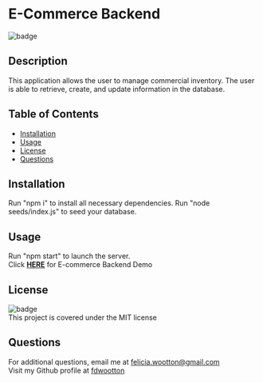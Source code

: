 
# E-Commerce Backend
![badge](https://img.shields.io/badge/license-MIT-brightgreen)<br />
## **Description**
This application allows the user to manage commercial inventory.  The user is able to retrieve, create, and update information in the database.

## **Table of Contents**
- [Installation](#installation)
- [Usage](#usage)
- [License](#license)
- [Questions](#questions)

## **Installation**
Run "npm i" to install all necessary dependencies.
Run "node seeds/index.js" to seed your database.

## **Usage**
Run "npm start" to launch the server. <br/>
Click [**HERE**](https://drive.google.com/file/d/1RYB84RyvCzoOK4OqJmitgZDx5bRwZcGm/view) for E-commerce Backend Demo 

## **License**
![badge](https://img.shields.io/badge/license-MIT-brightgreen)<br/>
This project is covered under the MIT license

## **Questions**
For additional questions, email me at [felicia.wootton@gmail.com](felicia.wootton@gmail.com)<br/>
Visit my Github profile at [fdwootton](https://github.com/fdwootton)